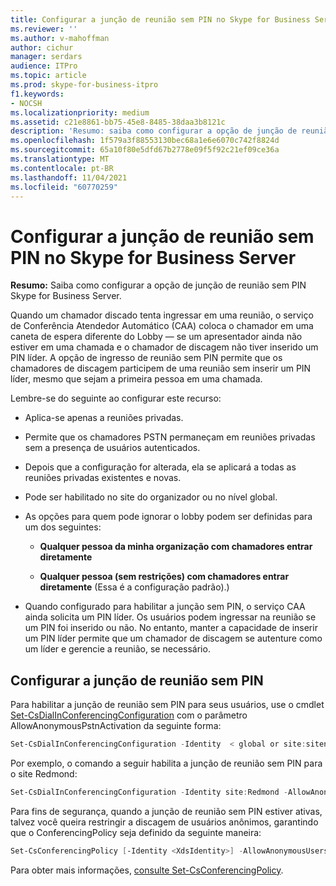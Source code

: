 ```yaml
---
title: Configurar a junção de reunião sem PIN no Skype for Business Server
ms.reviewer: ''
ms.author: v-mahoffman
author: cichur
manager: serdars
audience: ITPro
ms.topic: article
ms.prod: skype-for-business-itpro
f1.keywords:
- NOCSH
ms.localizationpriority: medium
ms.assetid: c21e8861-bb75-45e8-8485-38daa3b8121c
description: 'Resumo: saiba como configurar a opção de junção de reunião sem PIN no Skype for Business Server.'
ms.openlocfilehash: 1f579a3f88553130bec68a1e6e6070c742f8824d
ms.sourcegitcommit: 65a10f80e5dfd67b2778e09f5f92c21ef09ce36a
ms.translationtype: MT
ms.contentlocale: pt-BR
ms.lasthandoff: 11/04/2021
ms.locfileid: "60770259"
---
```

# <a name="configure-pin-less-meeting-join-in-skype-for-business-server"></a>Configurar a junção de reunião sem PIN no Skype for Business Server
 
**Resumo:** Saiba como configurar a opção de junção de reunião sem PIN Skype for Business Server.
  
Quando um chamador discado tenta ingressar em uma reunião, o serviço de Conferência Atendedor Automático (CAA) coloca o chamador em uma caneta de espera diferente do Lobby &#x2014; se um apresentador ainda não estiver em uma chamada e o chamador de discagem não tiver inserido um PIN líder. A opção de ingresso de reunião sem PIN permite que os chamadores de discagem participem de uma reunião sem inserir um PIN líder, mesmo que sejam a primeira pessoa em uma chamada. 
  
Lembre-se do seguinte ao configurar este recurso:
  
- Aplica-se apenas a reuniões privadas.
    
- Permite que os chamadores PSTN permaneçam em reuniões privadas sem a presença de usuários autenticados.
    
- Depois que a configuração for alterada, ela se aplicará a todas as reuniões privadas existentes e novas.
    
- Pode ser habilitado no site do organizador ou no nível global.
    
- As opções para quem pode ignorar o lobby podem ser definidas para um dos seguintes: 
    
  - **Qualquer pessoa da minha organização com chamadores entrar diretamente**
    
  - **Qualquer pessoa (sem restrições) com chamadores entrar diretamente** (Essa é a configuração padrão).)
    
- Quando configurado para habilitar a junção sem PIN, o serviço CAA ainda solicita um PIN líder. Os usuários podem ingressar na reunião se um PIN foi inserido ou não. No entanto, manter a capacidade de inserir um PIN líder permite que um chamador de discagem se autenture como um líder e gerencie a reunião, se necessário.
    
## <a name="configure-pin-less-meeting-join"></a>Configurar a junção de reunião sem PIN

Para habilitar a junção de reunião sem PIN para seus usuários, use o cmdlet [Set-CsDialInConferencingConfiguration](/powershell/module/skype/set-csdialinconferencingconfiguration?view=skype-ps) com o parâmetro AllowAnonymousPstnActivation da seguinte forma:
  
```PowerShell
Set-CsDialInConferencingConfiguration -Identity  < global or site:sitename>  -AllowAnonymousPstnActivation $True
```

Por exemplo, o comando a seguir habilita a junção de reunião sem PIN para o site Redmond:
  
```PowerShell
Set-CsDialInConferencingConfiguration -Identity site:Redmond -AllowAnonymousPstnActivation $True
```

Para fins de segurança, quando a junção de reunião sem PIN estiver ativas, talvez você queira restringir a discagem de usuários anônimos, garantindo que o ConferencingPolicy seja definido da seguinte maneira:
  
```PowerShell
Set-CsConferencingPolicy [-Identity <XdsIdentity>] -AllowAnonymousUsersToDialOut $False
```

Para obter mais informações, [consulte Set-CsConferencingPolicy](/powershell/module/skype/set-csconferencingpolicy?view=skype-ps).
